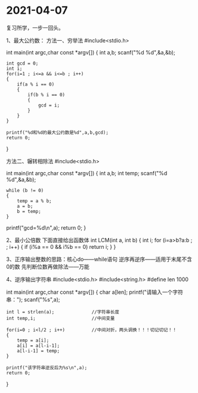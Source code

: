 # 2021-04-07
复习所学，一步一回头。

1、最大公约数：
方法一、穷举法
#include<stdio.h>

int main(int argc,char const *argv[])
{
	int a,b;
	scanf("%d %d",&a,&b);

	int gcd = 0;
	int i;
	for(i=1 ; i<=a && i<=b ; i++)
	{
		if(a % i == 0)
		{
			if(b % i == 0)
			{
				gcd = i;
			}
		}
	}
	
	printf("%d和%d的最大公约数是%d",a,b,gcd);
	return 0; 
}

方法二、辗转相除法
#include<stdio.h>

int main(int argc,char const *argv[])
{
	int a,b;
	int temp;
	scanf("%d %d",&a,&b);
	
	while (b != 0)
	{
		temp = a % b;
		a = b;
		b = temp;
	}
	
  printf("gcd=%d\n",a);	
	return 0;
}

2、最小公倍数
下面直接给出函数体
int LCM(int a, int b)
{
	int i;
	for (i=a>b?a:b ; ; i++)
	{
		if (i%a == 0 && i%b == 0)
		return i;
	} 
}

3、正序输出整数的思路：核心do——while语句
逆序再逆序——适用于末尾不含0的数
先判断位数再做除法——万能

4、逆序输出字符串
#include<stdio.h>
#include<string.h>
#define len 1000

int main(int argc,char const *argv[])
{
	char a[len];
	printf("请输入一个字符串：");
	scanf("%s",a);
	
	int l = strlen(a);				//字符串长度 
	int temp,i;						//中间变量 
	
	for(i=0 ; i<l/2 ; i++)			//中间对折，两头调换！！！切记切记！！ 
	{
		temp = a[i];
		a[i] = a[l-i-1];
		a[l-i-1] = temp;
	}
	
	printf("该字符串逆反后为%s\n",a);
    return 0;
}
